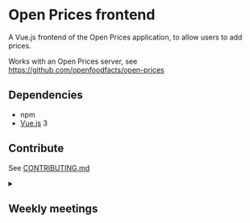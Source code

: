# Open Prices frontend

A Vue.js frontend of the Open Prices application, to allow users to add prices.

Works with an Open Prices server, see https://github.com/openfoodfacts/open-prices

## Dependencies

- npm
- [Vue.js](https://vuejs.org) 3

## Contribute

See [CONTRIBUTING.md](https://github.com/openfoodfacts/open-prices-frontend/blob/main/CONTRIBUTING.md)

<details><summary><h2>Weekly meetings</h2></summary>
* see https://github.com/openfoodfacts/open-prices#weekly-meetings
</details>
